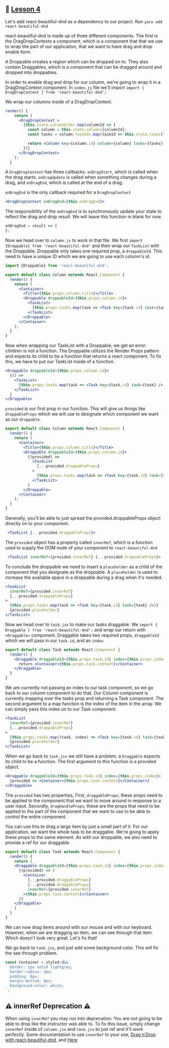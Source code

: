 ## :movie_camera: [Lesson 4](https://egghead.io/lessons/react-reorder-a-list-with-react-beautiful-dnd)

<TimeStamp start="0:06" end="0:16">

Let's add react-beautiful-dnd as a dependency to our project. Run `yarn add react-beautiful-dnd`

</TimeStamp>

<TimeStamp start="0:28" end="0:54">

react-beautiful-dnd is made up of three different components. The first is the DragDropContexts a component, which is a component that that we use to wrap the part of our application, that we want to have drag and drop enable form.

A Droppable creates a region which can be dropped on to. They also contain Draggables, which is a component that can be dragged around and dropped into droppables. 

</TimeStamp>

<TimeStamp start="0:55" end="1:12">

In order to enable drag and drop for our column, we're going to wrap it in a DragDropContext component. In `index.js` file we'll import `import { DragDropContext } from 'react-beautiful-dnd';` 

</TimeStamp>


<TimeStamp start="1:13" end="1:21">

We wrap our columns inside of a DragDropContext. 

```jsx
render() {
    return (
      <DragDropContext >
        {this.state.columnOrder.map(columnId => {
          const column = this.state.columns[columnId];
          const tasks = column.taskIds.map(taskId => this.state.tasks[taskId]);

          return <Column key={column.id} column={column} tasks={tasks} />;
        })}
      </DragDropContext>
    );
  }
```

</TimeStamp>

<TimeStamp start="1:22" end="1:41">

A `DragDropContext` has three callbacks. `onDragStart`, which is called when the drag starts. `onDragUpdate` is called when something changes during a drag, and `onDragEnd`, which is called at the end of a drag.

</TimeStamp>

<TimeStamp start="1:43" end="1:50">

`onDragEnd` is the only callback required for a `DragDropContext`

```jsx
<DragDropContext onDragEnd={this.onDragEnd}>
```

</TimeStamp>

<TimeStamp start="1:53" end="2:07">

The responsibility of the `onDragEnd` is to synchronously update your state to reflect the drag and drop result. We will leave this function in blank for now.

```jsx
onDragEnd = result => {
};
```

</TimeStamp>

<TimeStamp start="2:09" end="2:37">

Now we head over to `column.js` to work in that file. We first `import {Droppable} from 'react-beautiful-dnd'` and then wrap our `TaskList` with the Droppable. Droppable only takes one required prop, a `droppableId`. This need to have a unique ID which we are going to use each column's id. 

```jsx
import {Droppable} from 'react-beautiful-dnd';

export default class Column extends React.Component {
  render() {
    return (
      <Container>
        <Title>{this.props.column.title}</Title>
        <Droppable droppableId={this.props.column.id}>
          <TaskList>
            {this.props.tasks.map(task => <Task key={task.id} task={task} />)}
          </TaskList>
        </Droppable>
      </Container>
    );
  }
}
```

</TimeStamp>

<TimeStamp start="2:40" end="3:00">

Now when wrapping our TaskList with a Droppable, we get an error: children is not a function. The Droppable utilizes the Render Props pattern and expects its child to be a function that returns a react component. To fix this, we have to put our TaskList inside of a function.

```jsx
<Droppable droppableId={this.props.column.id}>
  {() => 
    <TaskList>
      {this.props.tasks.map(task => <Task key={task.id} task={task} />)}
    </TaskList>
  }
</Droppable>
```

</TimeStamp>

<TimeStamp start="3:17" end="3:41">

`provided` is our first prop in our function. This will give us things like `droppableProps` which we will use to designate which component we want as our `droppable`.

```jsx
export default class Column extends React.Component {
  render() {
    return (
      <Container>
        <Title>{this.props.column.title}</Title>
        <Droppable droppableId={this.props.column.id}>
          {(provided) => 
            <TaskList
              {...provided.droppableProps}
            >
              {this.props.tasks.map(task => <Task key={task.id} task={task} />)}
            </TaskList>
          }
        </Droppable>
      </Container>
    );
  }
}
```

</TimeStamp>


<TimeStamp start="3:54" end="4:00">

Generally, you'll be able to just spread the provided.droppableProps object directly on to your component.

```jsx
 <TaskList {...provided.droppableProps}>
```

</TimeStamp>


<TimeStamp start="4:01" end="4:13">

The `provided` object has a property called `innerRef`, which is a function used to supply the DOM node of your component to `react-beautiful-dnd`

```jsx
 <TaskList innerRef={provided.innerRef} {...provided.droppableProps}>
```

</TimeStamp>

<TimeStamp start="4:28" end="4:57">

To conclude the droppable we need to insert a `placeholder` as a child of the component that you designate as the droppable. A `placeholder` is used to increase the available space in a droppable during a drag when it's needed.

```jsx
<TaskList
  innerRef={provided.innerRef}
  {...provided.droppableProps}
>
  {this.props.tasks.map(task => <Task key={task.id} task={task} />)}
  {provided.placeholder}
</TaskList>
```

</TimeStamp>

<TimeStamp start="4:59" end="5:31">

Now we head over to `task.jsx` to make our tasks draggable. We `import { Draggable } from 'react-beautiful-dnd';` and wrap our return with `<Draggable>` component. Draggable takes two required props, `draggableId` which we will pass in our `task.id`, and  an `index`. 

```jsx
export default class Task extends React.Component {
  render() {
    <Draggable draggableId={this.props.task.id} index={this.props.index}>
      return <Container>{this.props.task.content}</Container>
    </Draggable>
  }
}
```

</TimeStamp>

<TimeStamp start="5:32" end="6:08">

We are currently not passing an index to our task component, so we go back to our column component to do that. Our Column component is currently mapping over the tasks prop and returning a Task component. The second argument to a map function is the index of the item in the array. We can simply pass this index on to our Task component.

```jsx
<TaskList
  innerRef={provided.innerRef}
  {...provided.droppableProps}
>
  {this.props.tasks.map((task, index) => <Task key={task.id} task={task} index={index}/>)}
  {provided.placeholder}
</TaskList>
```

</TimeStamp>

<TimeStamp start="6:09" end="6:32">

When we go back to `task.jsx` we still have a problem, a `Draggable` expects its child to be a function. The first argument to this function is a provided object.

```jsx
<Draggable draggableId={this.props.task.id} index={this.props.index}>
  {provided => <Container>{this.props.task.content}</Container>}
</Draggable>
```

</TimeStamp>

<TimeStamp start="6:34" end="7:17">

The `provided`  has two properties, First,  `draggableProps`; these props need to be applied to the component that we want to move around in response to a user input. Secondly, `dragHandleProps`; these are the props that need to be applied to the part of the component that we want to use to be able to control the entire component.

You can use this to drag a large item by just a small part of it. For our application, we want the whole task to be draggable. We're going to apply these props to the same element. As with our droppable, we also need to provide a ref for our draggable.

```jsx
export default class Task extends React.Component {
  render() {
    return (
    <Draggable draggableId={this.props.task.id} index={this.props.index}>
      {(provided) => (
        <Container
          {...provided.draggableProps}
          {...provided.draggableProps}
          innerRef={provided.innerRef}
        >{this.props.task.content}</Container>
      )}
    </Draggable>
    )
  }
}
```

</TimeStamp>

<TimeStamp start="7:18" end="7:29">

We can now drag items around with our mouse and with our keyboard. However, when we are dragging an item, we can see through that item. Which doesn't look very great. Let's fix that!

</TimeStamp>

<TimeStamp start="7:30" end="7:56">

We go back to `task.jsx`, and just add some background color. This will fix the see through problem. 

```jsx
const Container = styled.div`
  border: 1px solid lightgrey;
  border-radius: 2px;
  padding: 8px;
  margin-bottom: 8px;
  background-color: white;
`;
```

</TimeStamp>


## :warning: innerRef Deprecation :warning:

When using `innerRef` you may run into deprecation. You are not going to be able to drop like the instructor was able to.  To fix this issue, simply change `innerRef` inside of `column.jsx` and `task.jsx` to just ref and it'll work perfectly. Some documentation to use `innerRef` to your use, [Drag n’Drop with react-beautiful-dnd](https://medium.com/@reireynoso/drag-ndrop-with-react-beautiful-dnd-73014e5937f2), and [Here](https://github.com/atlassian/react-beautiful-dnd/blob/master/docs/guides/using-inner-ref.md)
